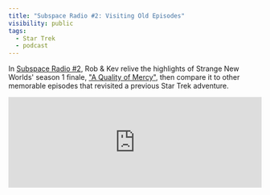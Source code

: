 ```yaml
---
title: "Subspace Radio #2: Visiting Old Episodes"
visibility: public
tags:
  - Star Trek
  - podcast
---
```

In [Subspace Radio #2](https://www.subspace.fm/episodes/episode-2-visiting-old-episodes-snw-1x10-a-quality-of-mercy), Rob & Kev relive the highlights of Strange New Worlds' season 1 finale, ["A Quality of Mercy"](https://memory-alpha.fandom.com/wiki/A_Quality_of_Mercy_(episode)), then compare it to other memorable episodes that revisited a previous Star Trek adventure.

<iframe width="100%" height="180" frameborder="no" scrolling="no" seamless src="https://share.transistor.fm/e/58781e0b"></iframe>
